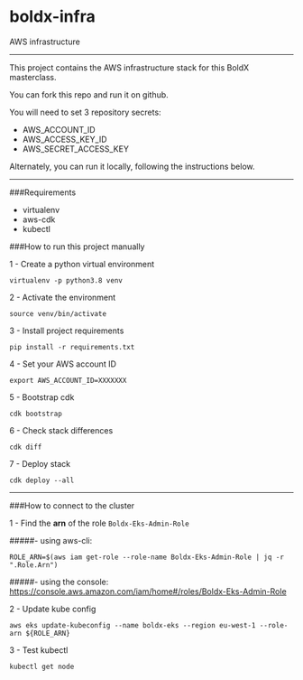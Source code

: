 # boldx-infra
AWS infrastructure 

-----

This project contains the AWS infrastructure stack for this BoldX masterclass.

You can fork this repo and run it on github.

You will need to set 3 repository secrets:

- AWS_ACCOUNT_ID
- AWS_ACCESS_KEY_ID
- AWS_SECRET_ACCESS_KEY

Alternately, you can run it locally, following the instructions below.

---

###Requirements

- virtualenv
- aws-cdk
- kubectl


###How to run this project manually

1 - Create a python virtual environment

```virtualenv -p python3.8 venv ```

2 - Activate the environment

```source venv/bin/activate```

3 - Install project requirements

````pip install -r requirements.txt````

4 - Set your AWS account ID

```export AWS_ACCOUNT_ID=XXXXXXX```

5 - Bootstrap cdk

```cdk bootstrap```

6 - Check stack differences

```cdk diff```

7 - Deploy stack

```cdk deploy --all```

---

###How to connect to the cluster

1 - Find the **arn** of the role  `Boldx-Eks-Admin-Role`

#####- using aws-cli:

```
ROLE_ARN=$(aws iam get-role --role-name Boldx-Eks-Admin-Role | jq -r ".Role.Arn")
```

#####- using the console:
https://console.aws.amazon.com/iam/home#/roles/Boldx-Eks-Admin-Role

2 - Update kube config

```
aws eks update-kubeconfig --name boldx-eks --region eu-west-1 --role-arn ${ROLE_ARN}
```

3 - Test kubectl

```
kubectl get node
```



